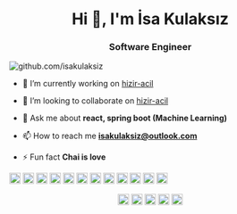 <h1 align="center">Hi 👋, I'm İsa Kulaksız</h1>
<h3 align="center">Software Engineer</h3>
<p align="left"> <img src="https://komarev.com/ghpvc/?username=github.com/isakulaksiz" alt="github.com/isakulaksiz" /> </p>

- 🔭 I’m currently working on [hizir-acil](https://github.com/isakulaksiz/hizirAcil-Symfony)

- 👯 I’m looking to collaborate on [hizir-acil](https://github.com/isakulaksiz/hizirAcil-Symfony)

- 💬 Ask me about **react, spring boot (Machine Learning)**

- 📫 How to reach me **isakulaksiz@outlook.com**

- ⚡ Fun fact **Chai is love**

<p align="left"><img src="https://konpa.github.io/devicon/devicon.git/icons/react/react-original-wordmark.svg" alt="react" width="20" height="20"/> <img src="https://konpa.github.io/devicon/devicon.git/icons/css3/css3-original-wordmark.svg" alt="css3" width="20" height="20"/> <img src="https://konpa.github.io/devicon/devicon.git/icons/django/django-original.svg" alt="django" width="20" height="20"/> <img src="https://konpa.github.io/devicon/devicon.git/icons/docker/docker-original-wordmark.svg" alt="docker" width="20" height="20"/> <img src="https://konpa.github.io/devicon/devicon.git/icons/html5/html5-original-wordmark.svg" alt="html5" width="20" height="20"/> <img src="https://konpa.github.io/devicon/devicon.git/icons/java/java-original-wordmark.svg" alt="java" width="20" height="20"/> <img src="https://konpa.github.io/devicon/devicon.git/icons/javascript/javascript-original.svg" alt="javascript" width="20" height="20"/> <img src="https://konpa.github.io/devicon/devicon.git/icons/mongodb/mongodb-original-wordmark.svg" alt="mongodb" width="20" height="20"/> <img src="https://konpa.github.io/devicon/devicon.git/icons/mysql/mysql-original-wordmark.svg" alt="mysql" width="20" height="20"/> <img src="https://konpa.github.io/devicon/devicon.git/icons/php/php-original.svg" alt="php" width="20" height="20"/> <img src="https://konpa.github.io/devicon/devicon.git/icons/postgresql/postgresql-original-wordmark.svg" alt="postgresql" width="20" height="20"/> <img src="https://konpa.github.io/devicon/devicon.git/icons/python/python-original-wordmark.svg" alt="python" width="20" height="20"/></p><p align="center">
<a href="https://twitter.com/https://twitter.com/eyupoglu_isa" target="blank"><img align="center" src="https://cdn.jsdelivr.net/npm/simple-icons@3.0.1/icons/twitter.svg" alt="https://twitter.com/eyupoglu_isa" height="20" width="20" /></a>
<a href="https://linkedin.com/in/linkedin.com/in/isakulaksiz" target="blank"><img align="center" src="https://cdn.jsdelivr.net/npm/simple-icons@3.0.1/icons/linkedin.svg" alt="linkedin.com/in/isakulaksiz" height="20" width="20" /></a>
<a href="https://stackoverflow.com/isa" target="blank"><img align="center" src="https://cdn.jsdelivr.net/npm/simple-icons@3.0.1/icons/stackoverflow.svg" alt="isa" height="20" width="20" /></a>
<a href="https://fb.com/https://www.facebook.com/isa.askale" target="blank"><img align="center" src="https://cdn.jsdelivr.net/npm/simple-icons@3.0.1/icons/facebook.svg" alt="https://www.facebook.com/isa.askale" height="20" width="20" /></a>
<a href="https://instagram.com/https://www.instagram.com/isakulakszz/" target="blank"><img align="center" src="https://cdn.jsdelivr.net/npm/simple-icons@3.0.1/icons/instagram.svg" alt="https://www.instagram.com/isakulakszz/" height="20" width="20" /></a>
</p>
